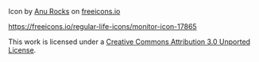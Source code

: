 Icon by <a href="https://freeicons.io/profile/730">Anu Rocks</a> on <a href="https://freeicons.io">freeicons.io</a>

https://freeicons.io/regular-life-icons/monitor-icon-17865

This work is licensed under a <a rel="license" href="http://creativecommons.org/licenses/by/3.0/">Creative Commons
Attribution 3.0 Unported License</a>.